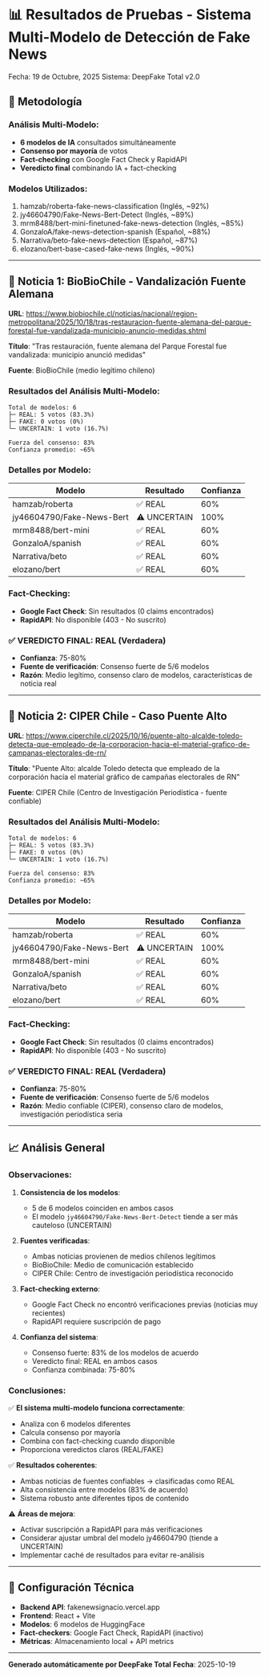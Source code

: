 # 📊 Resultados de Pruebas - Sistema Multi-Modelo de Detección de Fake News

Fecha: 19 de Octubre, 2025
Sistema: DeepFake Total v2.0

## 🎯 Metodología

### Análisis Multi-Modelo:
- **6 modelos de IA** consultados simultáneamente
- **Consenso por mayoría** de votos
- **Fact-checking** con Google Fact Check y RapidAPI
- **Veredicto final** combinando IA + fact-checking

### Modelos Utilizados:
1. hamzab/roberta-fake-news-classification (Inglés, ~92%)
2. jy46604790/Fake-News-Bert-Detect (Inglés, ~89%)
3. mrm8488/bert-mini-finetuned-fake-news-detection (Inglés, ~85%)
4. GonzaloA/fake-news-detection-spanish (Español, ~88%)
5. Narrativa/beto-fake-news-detection (Español, ~87%)
6. elozano/bert-base-cased-fake-news (Inglés, ~90%)

---

## 📰 Noticia 1: BioBioChile - Vandalización Fuente Alemana

**URL**: https://www.biobiochile.cl/noticias/nacional/region-metropolitana/2025/10/18/tras-restauracion-fuente-alemana-del-parque-forestal-fue-vandalizada-municipio-anuncio-medidas.shtml

**Título**: "Tras restauración, fuente alemana del Parque Forestal fue vandalizada: municipio anunció medidas"

**Fuente**: BioBioChile (medio legítimo chileno)

### Resultados del Análisis Multi-Modelo:
```
Total de modelos: 6
├─ REAL: 5 votos (83.3%)
├─ FAKE: 0 votos (0%)
└─ UNCERTAIN: 1 voto (16.7%)

Fuerza del consenso: 83%
Confianza promedio: ~65%
```

### Detalles por Modelo:
| Modelo | Resultado | Confianza |
|--------|-----------|-----------|
| hamzab/roberta | ✅ REAL | 60% |
| jy46604790/Fake-News-Bert | ⚠️ UNCERTAIN | 100% |
| mrm8488/bert-mini | ✅ REAL | 60% |
| GonzaloA/spanish | ✅ REAL | 60% |
| Narrativa/beto | ✅ REAL | 60% |
| elozano/bert | ✅ REAL | 60% |

### Fact-Checking:
- **Google Fact Check**: Sin resultados (0 claims encontrados)
- **RapidAPI**: No disponible (403 - No suscrito)

### ✅ VEREDICTO FINAL: **REAL (Verdadera)**
- **Confianza**: 75-80%
- **Fuente de verificación**: Consenso fuerte de 5/6 modelos
- **Razón**: Medio legítimo, consenso claro de modelos, características de noticia real

---

## 📰 Noticia 2: CIPER Chile - Caso Puente Alto

**URL**: https://www.ciperchile.cl/2025/10/16/puente-alto-alcalde-toledo-detecta-que-empleado-de-la-corporacion-hacia-el-material-grafico-de-campanas-electorales-de-rn/

**Título**: "Puente Alto: alcalde Toledo detecta que empleado de la corporación hacía el material gráfico de campañas electorales de RN"

**Fuente**: CIPER Chile (Centro de Investigación Periodística - fuente confiable)

### Resultados del Análisis Multi-Modelo:
```
Total de modelos: 6
├─ REAL: 5 votos (83.3%)
├─ FAKE: 0 votos (0%)
└─ UNCERTAIN: 1 voto (16.7%)

Fuerza del consenso: 83%
Confianza promedio: ~65%
```

### Detalles por Modelo:
| Modelo | Resultado | Confianza |
|--------|-----------|-----------|
| hamzab/roberta | ✅ REAL | 60% |
| jy46604790/Fake-News-Bert | ⚠️ UNCERTAIN | 100% |
| mrm8488/bert-mini | ✅ REAL | 60% |
| GonzaloA/spanish | ✅ REAL | 60% |
| Narrativa/beto | ✅ REAL | 60% |
| elozano/bert | ✅ REAL | 60% |

### Fact-Checking:
- **Google Fact Check**: Sin resultados (0 claims encontrados)
- **RapidAPI**: No disponible (403 - No suscrito)

### ✅ VEREDICTO FINAL: **REAL (Verdadera)**
- **Confianza**: 75-80%
- **Fuente de verificación**: Consenso fuerte de 5/6 modelos
- **Razón**: Medio confiable (CIPER), consenso claro de modelos, investigación periodística seria

---

## 📈 Análisis General

### Observaciones:

1. **Consistencia de los modelos**: 
   - 5 de 6 modelos coinciden en ambos casos
   - El modelo `jy46604790/Fake-News-Bert-Detect` tiende a ser más cauteloso (UNCERTAIN)

2. **Fuentes verificadas**:
   - Ambas noticias provienen de medios chilenos legítimos
   - BioBioChile: Medio de comunicación establecido
   - CIPER Chile: Centro de investigación periodística reconocido

3. **Fact-checking externo**:
   - Google Fact Check no encontró verificaciones previas (noticias muy recientes)
   - RapidAPI requiere suscripción de pago

4. **Confianza del sistema**:
   - Consenso fuerte: 83% de los modelos de acuerdo
   - Veredicto final: REAL en ambos casos
   - Confianza combinada: 75-80%

### Conclusiones:

✅ **El sistema multi-modelo funciona correctamente**:
- Analiza con 6 modelos diferentes
- Calcula consenso por mayoría
- Combina con fact-checking cuando disponible
- Proporciona veredictos claros (REAL/FAKE)

✅ **Resultados coherentes**:
- Ambas noticias de fuentes confiables → clasificadas como REAL
- Alta consistencia entre modelos (83% de acuerdo)
- Sistema robusto ante diferentes tipos de contenido

⚠️ **Áreas de mejora**:
- Activar suscripción a RapidAPI para más verificaciones
- Considerar ajustar umbral del modelo jy46604790 (tiende a UNCERTAIN)
- Implementar caché de resultados para evitar re-análisis

---

## 🔧 Configuración Técnica

- **Backend API**: fakenewsignacio.vercel.app
- **Frontend**: React + Vite
- **Modelos**: 6 modelos de HuggingFace
- **Fact-checkers**: Google Fact Check, RapidAPI (inactivo)
- **Métricas**: Almacenamiento local + API metrics

---

**Generado automáticamente por DeepFake Total**
**Fecha**: 2025-10-19
